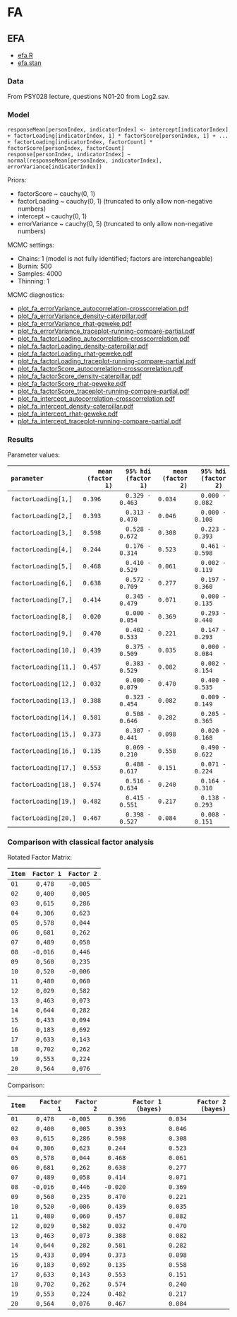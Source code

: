 FA
==

## EFA

 - [efa.R](./efa.R)
 - [efa.stan](./efa.stan)


### Data

From PSY028 lecture, questions N01-20 from Log2.sav.


### Model

```
responseMean[personIndex, indicatorIndex] <- intercept[indicatorIndex] + factorLoading[indicatorIndex, 1] * factorScore[personIndex, 1] + ... + factorLoading[indicatorIndex, factorCount] * factorScore[personIndex, factorCount]
response[personIndex, indicatorIndex] ~ normal(responseMean[personIndex, indicatorIndex], errorVariance[indicatorIndex])
```

Priors:
 - factorScore ~ cauchy(0, 1)
 - factorLoading ~ cauchy(0, 1) (truncated to only allow non-negative numbers)
 - intercept ~ cauchy(0, 1)
 - errorVariance ~ cauchy(0, 5) (truncated to only allow non-negative numbers)

MCMC settings:
 - Chains: 1 (model is not fully identified; factors are interchangeable)
 - Burnin: 500
 - Samples: 4000
 - Thinning: 1

MCMC diagnostics:
 - [plot_fa_errorVariance_autocorrelation-crosscorrelation.pdf](../../output/fa/plot_fa_errorVariance_autocorrelation-crosscorrelation.pdf)
 - [plot_fa_errorVariance_density-caterpillar.pdf](../../output/fa/plot_fa_errorVariance_density-caterpillar.pdf)
 - [plot_fa_errorVariance_rhat-geweke.pdf](../../output/fa/plot_fa_errorVariance_rhat-geweke.pdf)
 - [plot_fa_errorVariance_traceplot-running-compare-partial.pdf](../../output/fa/plot_fa_errorVariance_traceplot-running-compare-partial.pdf)
 - [plot_fa_factorLoading_autocorrelation-crosscorrelation.pdf](../../output/fa/plot_fa_factorLoading_autocorrelation-crosscorrelation.pdf)
 - [plot_fa_factorLoading_density-caterpillar.pdf](../../output/fa/plot_fa_factorLoading_density-caterpillar.pdf)
 - [plot_fa_factorLoading_rhat-geweke.pdf](../../output/fa/plot_fa_factorLoading_rhat-geweke.pdf)
 - [plot_fa_factorLoading_traceplot-running-compare-partial.pdf](../../output/fa/plot_fa_factorLoading_traceplot-running-compare-partial.pdf)
 - [plot_fa_factorScore_autocorrelation-crosscorrelation.pdf](../../output/fa/plot_fa_factorScore_autocorrelation-crosscorrelation.pdf)
 - [plot_fa_factorScore_density-caterpillar.pdf](../../output/fa/plot_fa_factorScore_density-caterpillar.pdf)
 - [plot_fa_factorScore_rhat-geweke.pdf](../../output/fa/plot_fa_factorScore_rhat-geweke.pdf)
 - [plot_fa_factorScore_traceplot-running-compare-partial.pdf](../../output/fa/plot_fa_factorScore_traceplot-running-compare-partial.pdf)
 - [plot_fa_intercept_autocorrelation-crosscorrelation.pdf](../../output/fa/plot_fa_intercept_autocorrelation-crosscorrelation.pdf)
 - [plot_fa_intercept_density-caterpillar.pdf](../../output/fa/plot_fa_intercept_density-caterpillar.pdf)
 - [plot_fa_intercept_rhat-geweke.pdf](../../output/fa/plot_fa_intercept_rhat-geweke.pdf)
 - [plot_fa_intercept_traceplot-running-compare-partial.pdf](../../output/fa/plot_fa_intercept_traceplot-running-compare-partial.pdf)


### Results

Parameter values:

|` parameter          `|` mean (factor 1) `|` 95% hdi (factor 1)  `|` mean (factor 2) `|` 95% hdi (factor 2)  `|
|----------------------|------------------:|----------------------:|----------------------:|------------------:|
|` factorLoading[1,]  `|` 0.396           `|` 0.329 - 0.463       `|` 0.034           `|` 0.000 - 0.082       `|
|` factorLoading[2,]  `|` 0.393           `|` 0.313 - 0.470       `|` 0.046           `|` 0.000 - 0.108       `|
|` factorLoading[3,]  `|` 0.598           `|` 0.528 - 0.672       `|` 0.308           `|` 0.223 - 0.393       `|
|` factorLoading[4,]  `|` 0.244           `|` 0.176 - 0.314       `|` 0.523           `|` 0.461 - 0.598       `|
|` factorLoading[5,]  `|` 0.468           `|` 0.410 - 0.529       `|` 0.061           `|` 0.002 - 0.119       `|
|` factorLoading[6,]  `|` 0.638           `|` 0.572 - 0.709       `|` 0.277           `|` 0.197 - 0.360       `|
|` factorLoading[7,]  `|` 0.414           `|` 0.345 - 0.479       `|` 0.071           `|` 0.000 - 0.135       `|
|` factorLoading[8,]  `|` 0.020           `|` 0.000 - 0.054       `|` 0.369           `|` 0.293 - 0.440       `|
|` factorLoading[9,]  `|` 0.470           `|` 0.402 - 0.533       `|` 0.221           `|` 0.147 - 0.293       `|
|` factorLoading[10,] `|` 0.439           `|` 0.375 - 0.509       `|` 0.035           `|` 0.000 - 0.084       `|
|` factorLoading[11,] `|` 0.457           `|` 0.383 - 0.529       `|` 0.082           `|` 0.002 - 0.154       `|
|` factorLoading[12,] `|` 0.032           `|` 0.000 - 0.079       `|` 0.470           `|` 0.400 - 0.535       `|
|` factorLoading[13,] `|` 0.388           `|` 0.323 - 0.454       `|` 0.082           `|` 0.009 - 0.149       `|
|` factorLoading[14,] `|` 0.581           `|` 0.508 - 0.646       `|` 0.282           `|` 0.205 - 0.365       `|
|` factorLoading[15,] `|` 0.373           `|` 0.307 - 0.441       `|` 0.098           `|` 0.020 - 0.168       `|
|` factorLoading[16,] `|` 0.135           `|` 0.069 - 0.210       `|` 0.558           `|` 0.490 - 0.622       `|
|` factorLoading[17,] `|` 0.553           `|` 0.488 - 0.617       `|` 0.151           `|` 0.071 - 0.224       `|
|` factorLoading[18,] `|` 0.574           `|` 0.516 - 0.634       `|` 0.240           `|` 0.164 - 0.310       `|
|` factorLoading[19,] `|` 0.482           `|` 0.415 - 0.551       `|` 0.217           `|` 0.138 - 0.293       `|
|` factorLoading[20,] `|` 0.467           `|` 0.398 - 0.527       `|` 0.084           `|` 0.008 - 0.151       `|


### Comparison with classical factor analysis

Rotated Factor Matrix:

|` Item `|` Factor 1 `|` Factor 2 `|
|--------|-----------:|-----------:|
|` 01   `|`  0,478   `|` -0,005   `|
|` 02   `|`  0,400   `|`  0,005   `|
|` 03   `|`  0,615   `|`  0,286   `|
|` 04   `|`  0,306   `|`  0,623   `|
|` 05   `|`  0,578   `|`  0,044   `|
|` 06   `|`  0,681   `|`  0,262   `|
|` 07   `|`  0,489   `|`  0,058   `|
|` 08   `|` -0,016   `|`  0,446   `|
|` 09   `|`  0,560   `|`  0,235   `|
|` 10   `|`  0,520   `|` -0,006   `|
|` 11   `|`  0,480   `|`  0,060   `|
|` 12   `|`  0,029   `|`  0,582   `|
|` 13   `|`  0,463   `|`  0,073   `|
|` 14   `|`  0,644   `|`  0,282   `|
|` 15   `|`  0,433   `|`  0,094   `|
|` 16   `|`  0,183   `|`  0,692   `|
|` 17   `|`  0,633   `|`  0,143   `|
|` 18   `|`  0,702   `|`  0,262   `|
|` 19   `|`  0,553   `|`  0,224   `|
|` 20   `|`  0,564   `|`  0,076   `|

Comparison:

|` Item `|` Factor 1 `|` Factor 2 `|` Factor 1 (bayes) `|` Factor 2 (bayes) `|
|--------|-----------:|-----------:|-------------------:|-------------------:|
|` 01   `|`  0,478   `|` -0,005   `|`  0.396           `|` 0.034            `|
|` 02   `|`  0,400   `|`  0,005   `|`  0.393           `|` 0.046            `|
|` 03   `|`  0,615   `|`  0,286   `|`  0.598           `|` 0.308            `|
|` 04   `|`  0,306   `|`  0,623   `|`  0.244           `|` 0.523            `|
|` 05   `|`  0,578   `|`  0,044   `|`  0.468           `|` 0.061            `|
|` 06   `|`  0,681   `|`  0,262   `|`  0.638           `|` 0.277            `|
|` 07   `|`  0,489   `|`  0,058   `|`  0.414           `|` 0.071            `|
|` 08   `|` -0,016   `|`  0,446   `|` -0.020           `|` 0.369            `|
|` 09   `|`  0,560   `|`  0,235   `|`  0.470           `|` 0.221            `|
|` 10   `|`  0,520   `|` -0,006   `|`  0.439           `|` 0.035            `|
|` 11   `|`  0,480   `|`  0,060   `|`  0.457           `|` 0.082            `|
|` 12   `|`  0,029   `|`  0,582   `|`  0.032           `|` 0.470            `|
|` 13   `|`  0,463   `|`  0,073   `|`  0.388           `|` 0.082            `|
|` 14   `|`  0,644   `|`  0,282   `|`  0.581           `|` 0.282            `|
|` 15   `|`  0,433   `|`  0,094   `|`  0.373           `|` 0.098            `|
|` 16   `|`  0,183   `|`  0,692   `|`  0.135           `|` 0.558            `|
|` 17   `|`  0,633   `|`  0,143   `|`  0.553           `|` 0.151            `|
|` 18   `|`  0,702   `|`  0,262   `|`  0.574           `|` 0.240            `|
|` 19   `|`  0,553   `|`  0,224   `|`  0.482           `|` 0.217            `|
|` 20   `|`  0,564   `|`  0,076   `|`  0.467           `|` 0.084            `|
